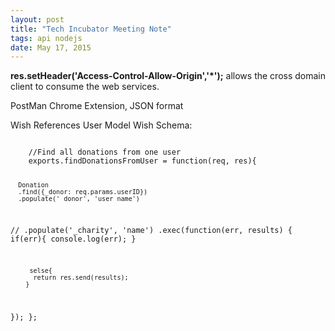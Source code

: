 ```yaml
---
layout: post
title: "Tech Incubator Meeting Note"
tags: api nodejs
date: May 17, 2015
---
```

**res.setHeader('Access-Control-Allow-Origin','*');** allows the cross domain client to consume the web services.

PostMan Chrome Extension, JSON format

Wish References User Model
	Wish Schema:

<code>
	//Find all donations from one user
	exports.findDonationsFromUser = function(req, res){
	
	  Donation
	  .find({_donor: req.params.userID})
	  .populate('_donor', 'user_name')
//	  .populate('_charity', 'name')
	  .exec(function(err, results) {
	    if(err){
	      console.log(err);
	    }
	    
	     selse{
	      return res.send(results);
	    }
  });
};
</code>